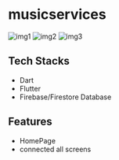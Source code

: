 # musicservices


<img src="https://i.postimg.cc/1tCXm9RP/homepage.png" alt="img1">
<img src="https://i.postimg.cc/CMbMrHkS/screen.png" alt="img2">
<img src="https://i.postimg.cc/q7491ysD/firebase.png" alt="img3">




## Tech Stacks
- Dart
- Flutter
- Firebase/Firestore Database
  

## Features
- HomePage                         
- connected all screens                     
           
              
    
